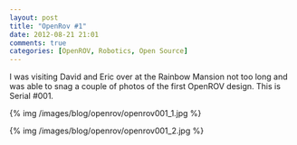 ```yaml
---
layout: post
title: "OpenRov #1"
date: 2012-08-21 21:01
comments: true
categories: [OpenROV, Robotics, Open Source]
---
```


I was visiting David and Eric over at the Rainbow Mansion not too long and was able to 
snag a couple of photos of the first OpenROV design. This is Serial #001. 

{% img /images/blog/openrov/openrov001_1.jpg %}

{% img /images/blog/openrov/openrov001_2.jpg %}